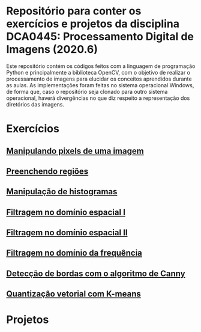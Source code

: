 # Repositório para conter os exercícios e projetos da disciplina DCA0445: Processamento Digital de Imagens (2020.6)

Este repositório contém os códigos feitos com a linguagem de programação Python e principalmente a biblioteca OpenCV, com o objetivo de realizar o processamento de imagens para elucidar os conceitos aprendidos durante as aulas. As implementações foram feitas no sistema operacional Windows, de forma que, caso o repositório seja clonado para outro sistema operacional, haverá divergências no que diz respeito a representação dos diretórios das imagens.

# Exercícios

## [Manipulando pixels de uma imagem](https://github.com/MailsonRodrigues/digital_image_processing/blob/master/exercises/Exercicios_1.ipynb)
## [Preenchendo regiões](https://github.com/MailsonRodrigues/digital_image_processing/blob/master/exercises/Exercicios_2.ipynb)
## [Manipulação de histogramas](https://github.com/MailsonRodrigues/digital_image_processing/blob/master/exercises/Exercicios_3.ipynb)
## [Filtragem no domínio espacial I](https://github.com/MailsonRodrigues/digital_image_processing/blob/master/exercises/Exercicios_4.ipynb)
## [Filtragem no domínio espacial II](https://github.com/MailsonRodrigues/digital_image_processing/blob/master/exercises/Exercicios_5.ipynb)
## [Filtragem no domínio da frequência](https://github.com/MailsonRodrigues/digital_image_processing/blob/master/exercises/Exercicios_6.ipynb)
## [Detecção de bordas com o algoritmo de Canny](https://github.com/MailsonRodrigues/digital_image_processing/blob/master/exercises/Exercicios_7.ipynb)
## [Quantização vetorial com K-means](https://github.com/MailsonRodrigues/digital_image_processing/blob/master/exercises/Exercicios_8.ipynb)


# Projetos
